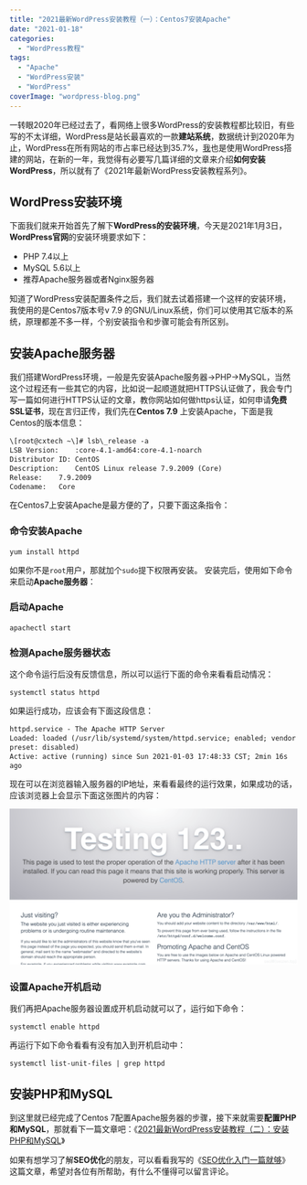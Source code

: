 ```yaml
---
title: "2021最新WordPress安装教程（一）：Centos7安装Apache"
date: "2021-01-18"
categories: 
  - "WordPress教程"
tags: 
  - "Apache"
  - "WordPress安装"
  - "WordPress"
coverImage: "wordpress-blog.png"
---
```


一转眼2020年已经过去了，看网络上很多WordPress的安装教程都比较旧，有些写的不太详细，WordPress是站长最喜欢的一款**建站系统**，数据统计到2020年为止，WordPress在所有网站的市占率已经达到35.7%，[我](https://www.helloyu.top/)也是使用WordPress搭建的网站，在新的一年，我觉得有必要写几篇详细的文章来介绍**如何安装WordPress**，所以就有了《2021年最新WordPress安装教程系列》。

## WordPress安装环境

下面我们就来开始首先了解下**WordPress的安装环境**，今天是2021年1月3日，**WordPress官网**的安装环境要求如下：

- PHP 7.4以上
- MySQL 5.6以上
- 推荐Apache服务器或者Nginx服务器

知道了WordPress安装配置条件之后，我们就去试着搭建一个这样的安装环境，我使用的是Centos7版本号v 7.9 的GNU/Linux系统，你们可以使用其它版本的系统，原理都差不多一样，个别安装指令和步骤可能会有所区别。

## 安装Apache服务器

我们搭建WordPress环境，一般是先安装Apache服务器->PHP->MySQL，当然这个过程还有一些其它的内容，比如说一起顺道就把HTTPS认证做了，我会专门写一篇如何进行HTTPS认证的文章，教你网站如何做https认证，如何申请**免费SSL证书**，现在言归正传，我们先在**Centos 7.9** 上安装Apache，下面是我Centos的版本信息：
```
\[root@cxtech ~\]# lsb\_release -a
LSB Version:	:core-4.1-amd64:core-4.1-noarch
Distributor ID:	CentOS
Description:	CentOS Linux release 7.9.2009 (Core)
Release:	7.9.2009
Codename:	Core
```
在Centos7上安装Apache是最方便的了，只要下面这条指令：

### 命令安装Apache
```
yum install httpd
```
如果你不是`root`用户，那就加个`sudo`提下权限再安装。 安装完后，使用如下命令来启动**Apache服务器**：

### 启动Apache
```
apachectl start
```
### 检测Apache服务器状态

这个命令运行后没有反馈信息，所以可以运行下面的命令来看看启动情况：
```
systemctl status httpd
```
如果运行成功，应该会有下面这段信息：
```
httpd.service - The Apache HTTP Server
Loaded: loaded (/usr/lib/systemd/system/httpd.service; enabled; vendor preset: disabled)
Active: active (running) since Sun 2021-01-03 17:48:33 CST; 2min 16s ago
```
现在可以在浏览器输入服务器的IP地址，来看看最终的运行效果，如果成功的话，应该浏览器上会显示下面这张图片的内容：

![Apache安装成功](images/20210103175457628-e1610944296748.png)

### 设置Apache开机启动

我们再把Apache服务器设置成开机启动就可以了，运行如下命令：
```
systemctl enable httpd
```
再运行下如下命令看看有没有加入到开机启动中：
```
systemctl list-unit-files | grep httpd
```
## 安装PHP和MySQL

到这里就已经完成了Centos 7配置Apache服务器的步骤，接下来就需要**配置PHP和MySQL**，那就看下一篇文章吧：《[2021最新WordPress安装教程（二）：安装PHP和MySQL](https://www.helloyu.top/wordpress-php-mysql-2021.html)》

如果有想学习了解**SEO优化**的朋友，可以看看我写的《[SEO优化入门一篇就够](https://www.helloyu.top/seo-course-first-step.html)》这篇文章，希望对各位有所帮助，有什么不懂得可以留言评论。
